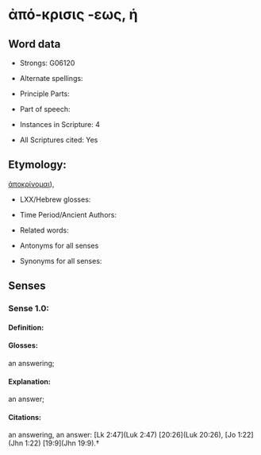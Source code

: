 # ἀπό-κρισις -εως, ἡ

<!-- Status: S2=NeedsEdits -->
<!-- Lexica used for edits:   -->

## Word data

* Strongs: G06120

* Alternate spellings:



* Principle Parts: 


* Part of speech: 


* Instances in Scripture: 4

* All Scriptures cited: Yes

## Etymology: 

[ἀποκρίνομαι]()),

* LXX/Hebrew glosses: 


* Time Period/Ancient Authors: 


* Related words: 

* Antonyms for all senses

* Synonyms for all senses: 


## Senses 


### Sense  1.0: 

#### Definition: 

#### Glosses: 

an answering; 

#### Explanation: 

an answer; 

#### Citations: 

an answering, an answer: [Lk 2:47](Luk 2:47) [20:26](Luk 20:26), [Jo 1:22](Jhn 1:22) [19:9](Jhn 19:9).†
